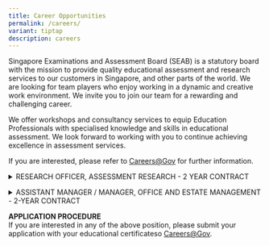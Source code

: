 ```yaml
---
title: Career Opportunities
permalink: /careers/
variant: tiptap
description: careers
---
```

<p>Singapore Examinations and Assessment Board (SEAB) is a statutory board
with the mission to provide quality educational assessment and research
services to our customers in Singapore, and other parts of the world. We
are looking for team players who enjoy working in a dynamic and creative
work environment. We invite you to join our team for a rewarding and challenging
career.</p>
<p>We offer workshops and consultancy services to equip Education Professionals
with specialised knowledge and skills in educational assessment. We look
forward to working with you to continue achieving excellence in assessment
services.</p>
<p>If you are interested, please refer to <a href="https://www.careers.gov.sg/" rel="noopener noreferrer nofollow" target="_blank"><u>Careers@Gov</u></a>&nbsp;for further
information.</p>
<p></p>
<div data-type="detailGroup" class="isomer-accordion isomer-accordion-white">
<details class="isomer-details">
<summary>RESEARCH OFFICER, ASSESSMENT RESEARCH - 2 YEAR CONTRACT</summary>
<div data-type="detailsContent" class="isomer-details-content">
<p></p>
<p><strong>RESPONSIBILITIES</strong>
</p>
<p>Successful applicant will play an active role in conducting research on
educational measurement and assessment issues, as well as in developing
assessment services and products that are transforming for stakeholders.&nbsp;The
key responsibilities include:&nbsp;&nbsp;</p>
<ul data-tight="true" class="tight">
<li>
<p>Conduct research studies which focus on harnessing technology to assess
complex competencies for 21st Century education&nbsp;</p>
</li>
<li>
<p>Apply statistical techniques to support assessment-related analysis</p>
</li>
<li>
<p>Provide project management and consultancy services for assessment projects</p>
</li>
<li>
<p>Develop assessment services and products that are fit for purpose, educationally
sound and positively transforming for stakeholders&nbsp;</p>
<p></p>
</li>
</ul>
<p><strong>&nbsp;</strong>
</p>
<p><strong>REQUIREMENTS</strong>
</p>
<ul data-tight="true" class="tight">
<li>
<p>Trained in Mathematics and/or statistics-related field</p>
</li>
<li>
<p>Experience in the education sector will be an advantage</p>
</li>
<li>
<p>Proficient in the use of statistical analysis software (e.g. STATA, SAS,
RUMM2020, R-Programming)</p>
</li>
<li>
<p>Experience in the use of coding applications (such as Visual Studio) with
C/C#/C++, Visual Basic or Java Programming, will be useful</p>
</li>
<li>
<p>Adaptable, meticulous individual with excellent analytical skills</p>
</li>
<li>
<p>Ability to communicate complex concepts in an applied and practical manner
to obtain buy-in from stakeholder groups</p>
</li>
<li>
<p>Enjoy working in teams, in a dynamic and creative work environment</p>
</li>
</ul>
</div>
</details>
</div>
<p></p>
<div data-type="detailGroup" class="isomer-accordion-group isomer-accordion isomer-accordion-white">
<details class="isomer-details">
<summary>ASSISTANT MANAGER / MANAGER, OFFICE AND ESTATE MANAGEMENT - 2-YEAR CONTRACT</summary>
<div data-type="detailsContent" class="isomer-details-content">
<p><strong>RESPONSIBILITIES</strong>
</p>
<p>Successful applicant will play an active role in managing the Integrated
Facilities Management (IFM) team to work with various stakeholders as well
as relevant authorities to maintain and upkeep of building assets, facilities,
and resources in accordance with regulatory requirements. The key responsibilities
include:&nbsp;&nbsp;</p>
<ul data-tight="true" class="tight">
<li>
<p>Conduct regular independent checks on building services, identify service
lapses, and propose solutions for areas of improvement.</p>
</li>
<li>
<p>Assist in the development, review and execution of policies and Standard
Operating Procedures related to Facilities Management (FM), and physical
and electronic records management, in accordance with the prevailing guidelines,
and other office administration Standard Operating Procedures, workplace
safety and health requirements, etc.</p>
</li>
<li>
<p>Oversee the day-to-day facilities, operations, repair, maintenance, and
relevant processes / procedures with service providers to ensure that the
service delivery and contractual obligations were achieved for soft FM
and hard FM services.</p>
</li>
<li>
<p>Ensure the proper management of records in accordance with prevailing
records management guidelines and liaise with the National Archives of
Singapore on records management matters.</p>
</li>
<li>
<p>Design and roll out appropriate records management education content and
outreach materials, including virtual and face-to-face trainings, and provide
advisory to management and stakeholders on the best records management
practices.</p>
</li>
<li>
<p>Manage room bookings and event setup to support the organisation's operations
with short turnaround time and assist in the review of existing processes
to improve its effectiveness.</p>
</li>
<li>
<p>Assist in the development of building database and utilisation of data
analytic and leverage on Internet of Things sensors to identify areas of
improvement on facilities and records management, and to evaluate sustainability
proposal to optimise the building performance and service delivery to the
internal stakeholders and to make recommendations for continuous improvement.</p>
</li>
<li>
<p>Conduct cost analysis, budgeting, develop specifications for work orders,
quotations and tender, and procurement of services in accordance with procurement
guidelines.</p>
</li>
</ul>
<p></p>
<p><strong>REQUIREMENTS</strong>
</p>
<ul data-tight="true" class="tight">
<li>
<p>Tertiary qualification in Facilities Management / Engineering, with at
least 3 years of relevant experience in commercial building.</p>
</li>
<li>
<p>Good working knowledge of records management concepts and principles.</p>
</li>
<li>
<p>Experience in event management.</p>
</li>
<li>
<p>Experience in data collection and analytic for smart FM technologies and
preventive and predictive building maintenance work.</p>
</li>
<li>
<p>Technically sound with good knowledge of handling escalations, M&amp;E
maintenance work, soft and hard facilities management, vendor management
and building regulation compliance etc.</p>
</li>
<li>
<p>Experience in data analytics and in the use of data visualisation tools
will be advantageous.</p>
</li>
<li>
<p>Possess strong critical thinking, communication, writing, and presentation
skills.​</p>
</li>
</ul>
</div>
</details>
</div>
<p></p>
<p><strong>APPLICATION PROCEDURE</strong>
<br>If you are interested in any of the above position, please submit your
application with your educational certificateso&nbsp;<a href="https://www.careers.hrp.gov.sg/sap/bc/ui5_ui5/sap/ZGERCFA004/index.html?search-keyword=seab" rel="noopener noreferrer nofollow" target="_blank"><u>Careers@Gov</u></a>.</p>